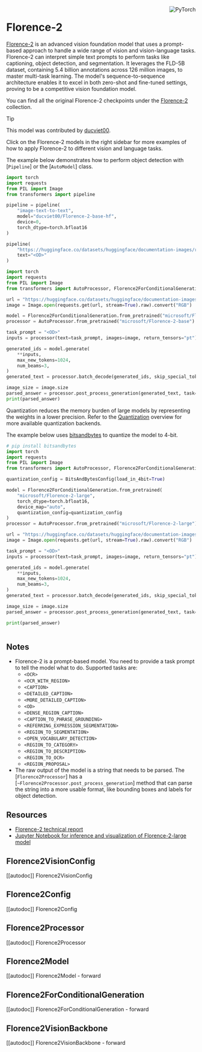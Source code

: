 <!--Copyright 2024 The HuggingFace Team. All rights reserved.

Licensed under the Apache License, Version 2.0 (the "License"); you may not use this file except in compliance with
the License. You may obtain a copy of the License at

http://www.apache.org/licenses/LICENSE-2.0

Unless required by applicable law or agreed to in writing, software distributed under the License is distributed on
an "AS IS" BASIS, WITHOUT WARRANTIES OR CONDITIONS OF ANY KIND, either express or implied. See the License for the
specific language governing permissions and limitations under the License.

⚠️ Note that this file is in Markdown but contain specific syntax for our doc-builder (similar to MDX) that may not be
rendered properly in your Markdown viewer.

-->

<div style="float: right;">
    <div class="flex flex-wrap space-x-1">
        <img alt="PyTorch" src="https://img.shields.io/badge/PyTorch-DE3412?style=flat&logo=pytorch&logoColor=white">
    </div>
</div>

# Florence-2

[Florence-2](https://arxiv.org/abs/2311.06242) is an advanced vision foundation model that uses a prompt-based approach to handle a wide range of vision and vision-language tasks. Florence-2 can interpret simple text prompts to perform tasks like captioning, object detection, and segmentation. It leverages the FLD-5B dataset, containing 5.4 billion annotations across 126 million images, to master multi-task learning. The model's sequence-to-sequence architecture enables it to excel in both zero-shot and fine-tuned settings, proving to be a competitive vision foundation model.

You can find all the original Florence-2 checkpoints under the [Florence-2](https://huggingface.co/models?other=florence-2) collection.

> [!TIP]
> This model was contributed by [ducviet00](https://huggingface.co/ducviet00).
>
> Click on the Florence-2 models in the right sidebar for more examples of how to apply Florence-2 to different vision and language tasks.

The example below demonstrates how to perform object detection with [`Pipeline`] or the [`AutoModel`] class.

<hfoptions id="usage">
<hfoption id="Pipeline">

```py
import torch
import requests
from PIL import Image
from transformers import pipeline

pipeline = pipeline(
    "image-text-to-text",
    model="ducviet00/Florence-2-base-hf",
    device=0,
    torch_dtype=torch.bfloat16
)

pipeline(
    "https://huggingface.co/datasets/huggingface/documentation-images/resolve/main/transformers/tasks/car.jpg?download=true",
    text="<OD>"
)
```

</hfoption>
<hfoption id="AutoModel">

```py
import torch
import requests
from PIL import Image
from transformers import AutoProcessor, Florence2ForConditionalGeneration

url = "https://huggingface.co/datasets/huggingface/documentation-images/resolve/main/transformers/tasks/car.jpg?download=true"
image = Image.open(requests.get(url, stream=True).raw).convert("RGB")

model = Florence2ForConditionalGeneration.from_pretrained("microsoft/Florence-2-base", torch_dtype=torch.bfloat16, device_map="auto")
processor = AutoProcessor.from_pretrained("microsoft/Florence-2-base")

task_prompt = "<OD>"
inputs = processor(text=task_prompt, images=image, return_tensors="pt").to(model.device)

generated_ids = model.generate(
    **inputs,
    max_new_tokens=1024,
    num_beams=3,
)
generated_text = processor.batch_decode(generated_ids, skip_special_tokens=False)[0]

image_size = image.size
parsed_answer = processor.post_process_generation(generated_text, task=task_prompt, image_size=image_size)
print(parsed_answer)
```

</hfoption>
<hfoption id="transformers-cli"></hfoption>
</hfoptions>

Quantization reduces the memory burden of large models by representing the weights in a lower precision. Refer to the [Quantization](../quantization/overview) overview for more available quantization backends.

The example below uses [bitsandbytes](../quantization/bitsandbytes) to quantize the model to 4-bit.

```py
# pip install bitsandbytes
import torch
import requests
from PIL import Image
from transformers import AutoProcessor, Florence2ForConditionalGeneration, BitsAndBytesConfig

quantization_config = BitsAndBytesConfig(load_in_4bit=True)

model = Florence2ForConditionalGeneration.from_pretrained(
    "microsoft/Florence-2-large",
    torch_dtype=torch.bfloat16,
    device_map="auto",
    quantization_config=quantization_config
)
processor = AutoProcessor.from_pretrained("microsoft/Florence-2-large")

url = "https://huggingface.co/datasets/huggingface/documentation-images/resolve/main/transformers/tasks/car.jpg?download=true"
image = Image.open(requests.get(url, stream=True).raw).convert("RGB")

task_prompt = "<OD>"
inputs = processor(text=task_prompt, images=image, return_tensors="pt").to(model.device, torch.bfloat16)

generated_ids = model.generate(
    **inputs,
    max_new_tokens=1024,
    num_beams=3,
)
generated_text = processor.batch_decode(generated_ids, skip_special_tokens=False)[0]

image_size = image.size
parsed_answer = processor.post_process_generation(generated_text, task=task_prompt, image_size=image_size)

print(parsed_answer)
```

<div class="flex justify-center">
    <img src=""/>
</div>

## Notes

- Florence-2 is a prompt-based model. You need to provide a task prompt to tell the model what to do. Supported tasks are:
    - `<OCR>`
    - `<OCR_WITH_REGION>`
    - `<CAPTION>`
    - `<DETAILED_CAPTION>`
    - `<MORE_DETAILED_CAPTION>`
    - `<OD>`
    - `<DENSE_REGION_CAPTION>`
    - `<CAPTION_TO_PHRASE_GROUNDING>`
    - `<REFERRING_EXPRESSION_SEGMENTATION>`
    - `<REGION_TO_SEGMENTATION>`
    - `<OPEN_VOCABULARY_DETECTION>`
    - `<REGION_TO_CATEGORY>`
    - `<REGION_TO_DESCRIPTION>`
    - `<REGION_TO_OCR>`
    - `<REGION_PROPOSAL>`
- The raw output of the model is a string that needs to be parsed. The [`Florence2Processor`] has a [`~Florence2Processor.post_process_generation`] method that can parse the string into a more usable format, like bounding boxes and labels for object detection.

## Resources

- [Florence-2 technical report](https://arxiv.org/abs/2311.06242)
- [Jupyter Notebook for inference and visualization of Florence-2-large model](https://huggingface.co/microsoft/Florence-2-large/blob/main/sample_inference.ipynb)

## Florence2VisionConfig

[[autodoc]] Florence2VisionConfig

## Florence2Config

[[autodoc]] Florence2Config

## Florence2Processor

[[autodoc]] Florence2Processor

## Florence2Model

[[autodoc]] Florence2Model
    - forward

## Florence2ForConditionalGeneration

[[autodoc]] Florence2ForConditionalGeneration
    - forward

## Florence2VisionBackbone

[[autodoc]] Florence2VisionBackbone
    - forward
